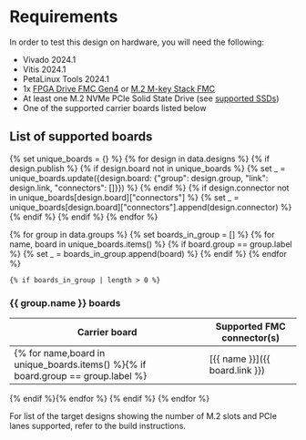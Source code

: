 # Requirements

In order to test this design on hardware, you will need the following:

* Vivado 2024.1
* Vitis 2024.1
* PetaLinux Tools 2024.1
* 1x [FPGA Drive FMC Gen4] or [M.2 M-key Stack FMC]
* At least one M.2 NVMe PCIe Solid State Drive (see [supported SSDs](supported_ssds))
* One of the supported carrier boards listed below

## List of supported boards

{% set unique_boards = {} %}
{% for design in data.designs %}
	{% if design.publish %}
	    {% if design.board not in unique_boards %}
	        {% set _ = unique_boards.update({design.board: {"group": design.group, "link": design.link, "connectors": []}}) %}
	    {% endif %}
	    {% if design.connector not in unique_boards[design.board]["connectors"] %}
	    	{% set _ = unique_boards[design.board]["connectors"].append(design.connector) %}
	    {% endif %}
	{% endif %}
{% endfor %}

{% for group in data.groups %}
    {% set boards_in_group = [] %}
    {% for name, board in unique_boards.items() %}
        {% if board.group == group.label %}
            {% set _ = boards_in_group.append(board) %}
        {% endif %}
    {% endfor %}

    {% if boards_in_group | length > 0 %}
### {{ group.name }} boards

| Carrier board        | Supported FMC connector(s)    |
|---------------------|--------------|
{% for name,board in unique_boards.items() %}{% if board.group == group.label %}| [{{ name }}]({{ board.link }}) | {% for connector in board.connectors %}{{ connector }} {% endfor %} |
{% endif %}{% endfor %}
{% endif %}
{% endfor %}

For list of the target designs showing the number of M.2 slots and PCIe lanes supported, refer to the build instructions.

[FPGA Drive FMC Gen4]: https://www.fpgadrive.com/docs/fpga-drive-fmc-gen4/overview/
[M.2 M-key Stack FMC]: https://www.fpgadrive.com/docs/m2-mkey-stack-fmc/overview/

